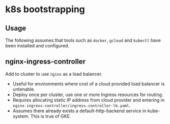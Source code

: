 # k8s bootstrapping

## Usage

The following assumes that tools such as `docker`, `gcloud` and `kubectl` have been installed and configured.



## nginx-ingress-controller

Add to cluster to use `nginx` as a load balancer.

- Useful for environments where cost of a cloud provided load balancer is untenable.
- Deploy once per cluster, use one or more Ingress resources for routing.
- Requires allocating static IP address from cloud provider and entering in `nginx-ingress-controller/ingress-controller-lb.yaml`.
- Assumes there already exists a default-http-backend service in kube-system. This is true of GKE.


##